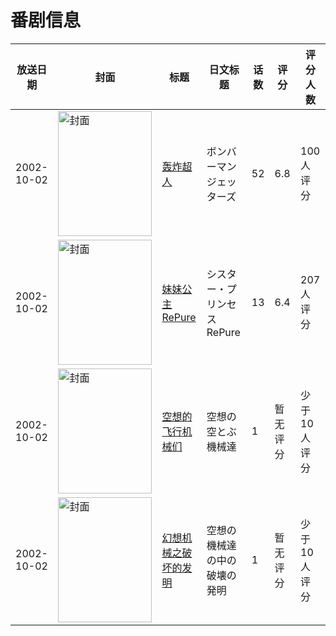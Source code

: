 # 番剧信息

|放送日期|封面|标题|日文标题|话数|评分|评分人数|
|---|---|---|---|---|---|---|
|2002-10-02|<img src="//lain.bgm.tv/pic/cover/c/07/1f/10401_JAJ8M.jpg" alt="封面" style="width:150px;height:200px;object-fit:cover;">|[轰炸超人](https://bangumi.tv/subject/10401)|ボンバーマンジェッターズ|52|6.8|100人评分|
|2002-10-02|<img src="//lain.bgm.tv/pic/cover/c/6d/07/49119_uU7g1.jpg" alt="封面" style="width:150px;height:200px;object-fit:cover;">|[妹妹公主 RePure](https://bangumi.tv/subject/49119)|シスター・プリンセス RePure|13|6.4|207人评分|
|2002-10-02|<img src="//lain.bgm.tv/pic/cover/c/88/23/105782_FsweR.jpg" alt="封面" style="width:150px;height:200px;object-fit:cover;">|[空想的飞行机械们](https://bangumi.tv/subject/105782)|空想の空とぶ機械達|1|暂无评分|少于10人评分|
|2002-10-02|<img src="//lain.bgm.tv/pic/cover/c/47/e7/145497_zPZpk.jpg" alt="封面" style="width:150px;height:200px;object-fit:cover;">|[幻想机械之破坏的发明](https://bangumi.tv/subject/145497)|空想の機械達の中の破壊の発明|1|暂无评分|少于10人评分|
